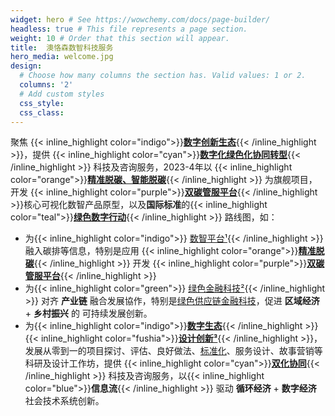 ```yaml
---
widget: hero # See https://wowchemy.com/docs/page-builder/
headless: true # This file represents a page section.
weight: 10 # Order that this section will appear.
title:  澳恪森数智科技服务
hero_media: welcome.jpg
design:
  # Choose how many columns the section has. Valid values: 1 or 2.
  columns: '2'
  # Add custom styles
  css_style: 
  css_class: 
---
```


聚焦 {{< inline_highlight color="indigo">}}**[数字创新生态](about/数字创新生态)**{{< /inline_highlight >}}，提供 {{< inline_highlight color="cyan">}}**[数字化绿色化协同转型](about/数字化绿色化协同转型)**{{< /inline_highlight >}} 科技及咨询服务，2023-4年以 {{< inline_highlight color="orange">}}**[精准脱碳、智能脱碳](about/精准脱碳)**{{< /inline_highlight >}} 为旗舰项目，开发 {{< inline_highlight color="purple">}}**[双碳管服平台](about/双碳管服平台)**{{< /inline_highlight >}}核心可视化数智产品原型，以及**国际标准**的{{< inline_highlight color="teal">}}**[绿色数字行动](about/绿色数字行动)**{{< /inline_highlight >}} 路线图，如：

* 为{{< inline_highlight color="indigo">}} [数智平台¹](#脚注){{< /inline_highlight >}} 融入碳排等信息，特别是应用 {{< inline_highlight color="orange">}}**[精准脱碳](about/精准脱碳)**{{< /inline_highlight >}} 开发 {{< inline_highlight color="purple">}}**[双碳管服平台](about/双碳管服平台)**{{< /inline_highlight >}}
* 为{{< inline_highlight color="green">}} [绿色金融科技²](#脚注){{< /inline_highlight >}} 对齐  **产业链** 融合发展協作，特别是[绿色供应链金融科技](/project/prj-roadmap_gscft_itu)，促进 **区域经济** + **乡村振兴** 的 可持续发展创新。
* 为{{< inline_highlight color="indigo">}}**[数字生态](about/数字创新生态)**{{< /inline_highlight >}}{{< inline_highlight color="fushia">}}**[设计创新³](#脚注)**{{< /inline_highlight >}}，发展从零到一的项目探讨、评估、良好做法、[标准化](/category/标准化/)、服务设计、故事营销等科研及设计工作坊，提供 {{< inline_highlight color="cyan">}}**[双化协同](about/数字化绿色化协同转型)**{{< /inline_highlight >}} 科技及咨询服务，以{{< inline_highlight color="blue">}}**信息流**{{< /inline_highlight >}}</span></span> 驱动  **循环经济** + **数字经济** 社会技术系统创新。
